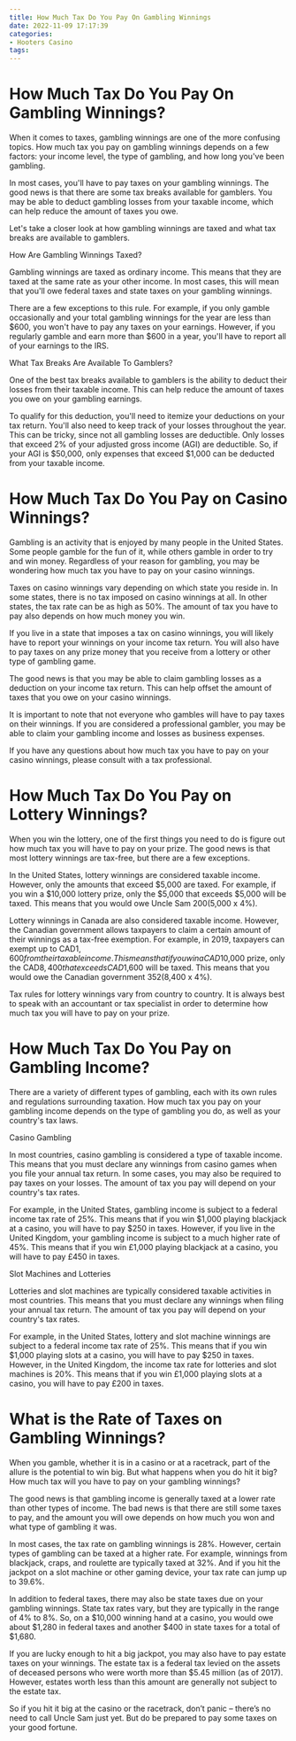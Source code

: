 ```yaml
---
title: How Much Tax Do You Pay On Gambling Winnings
date: 2022-11-09 17:17:39
categories:
- Hooters Casino
tags:
---
```



#  How Much Tax Do You Pay On Gambling Winnings?

When it comes to taxes, gambling winnings are one of the more confusing topics. How much tax you pay on gambling winnings depends on a few factors: your income level, the type of gambling, and how long you've been gambling.

In most cases, you'll have to pay taxes on your gambling winnings. The good news is that there are some tax breaks available for gamblers. You may be able to deduct gambling losses from your taxable income, which can help reduce the amount of taxes you owe.

Let's take a closer look at how gambling winnings are taxed and what tax breaks are available to gamblers.

How Are Gambling Winnings Taxed?

Gambling winnings are taxed as ordinary income. This means that they are taxed at the same rate as your other income. In most cases, this will mean that you'll owe federal taxes and state taxes on your gambling winnings.

There are a few exceptions to this rule. For example, if you only gamble occasionally and your total gambling winnings for the year are less than $600, you won't have to pay any taxes on your earnings. However, if you regularly gamble and earn more than $600 in a year, you'll have to report all of your earnings to the IRS.

What Tax Breaks Are Available To Gamblers?

One of the best tax breaks available to gamblers is the ability to deduct their losses from their taxable income. This can help reduce the amount of taxes you owe on your gambling earnings.

To qualify for this deduction, you'll need to itemize your deductions on your tax return. You'll also need to keep track of your losses throughout the year. This can be tricky, since not all gambling losses are deductible. Only losses that exceed 2% of your adjusted gross income (AGI) are deductible. So, if your AGI is $50,000, only expenses that exceed $1,000 can be deducted from your taxable income.

#  How Much Tax Do You Pay on Casino Winnings?

Gambling is an activity that is enjoyed by many people in the United States. Some people gamble for the fun of it, while others gamble in order to try and win money. Regardless of your reason for gambling, you may be wondering how much tax you have to pay on your casino winnings.

Taxes on casino winnings vary depending on which state you reside in. In some states, there is no tax imposed on casino winnings at all. In other states, the tax rate can be as high as 50%. The amount of tax you have to pay also depends on how much money you win.

If you live in a state that imposes a tax on casino winnings, you will likely have to report your winnings on your income tax return. You will also have to pay taxes on any prize money that you receive from a lottery or other type of gambling game.

The good news is that you may be able to claim gambling losses as a deduction on your income tax return. This can help offset the amount of taxes that you owe on your casino winnings.

It is important to note that not everyone who gambles will have to pay taxes on their winnings. If you are considered a professional gambler, you may be able to claim your gambling income and losses as business expenses.

If you have any questions about how much tax you have to pay on your casino winnings, please consult with a tax professional.

#  How Much Tax Do You Pay on Lottery Winnings?

When you win the lottery, one of the first things you need to do is figure out how much tax you will have to pay on your prize. The good news is that most lottery winnings are tax-free, but there are a few exceptions.

In the United States, lottery winnings are considered taxable income. However, only the amounts that exceed $5,000 are taxed. For example, if you win a $10,000 lottery prize, only the $5,000 that exceeds $5,000 will be taxed. This means that you would owe Uncle Sam $200 ($5,000 x 4%).

Lottery winnings in Canada are also considered taxable income. However, the Canadian government allows taxpayers to claim a certain amount of their winnings as a tax-free exemption. For example, in 2019, taxpayers can exempt up to CAD$1,600 from their taxable income. This means that if you win a CAD$10,000 prize, only the CAD$8,400 that exceeds CAD$1,600 will be taxed. This means that you would owe the Canadian government $352 ($8,400 x 4%).

Tax rules for lottery winnings vary from country to country. It is always best to speak with an accountant or tax specialist in order to determine how much tax you will have to pay on your prize.

#  How Much Tax Do You Pay on Gambling Income?

There are a variety of different types of gambling, each with its own rules and regulations surrounding taxation. How much tax you pay on your gambling income depends on the type of gambling you do, as well as your country's tax laws.

Casino Gambling

In most countries, casino gambling is considered a type of taxable income. This means that you must declare any winnings from casino games when you file your annual tax return. In some cases, you may also be required to pay taxes on your losses. The amount of tax you pay will depend on your country's tax rates.

For example, in the United States, gambling income is subject to a federal income tax rate of 25%. This means that if you win $1,000 playing blackjack at a casino, you will have to pay $250 in taxes. However, if you live in the United Kingdom, your gambling income is subject to a much higher rate of 45%. This means that if you win £1,000 playing blackjack at a casino, you will have to pay £450 in taxes.

Slot Machines and Lotteries

Lotteries and slot machines are typically considered taxable activities in most countries. This means that you must declare any winnings when filing your annual tax return. The amount of tax you pay will depend on your country's tax rates.

For example, in the United States, lottery and slot machine winnings are subject to a federal income tax rate of 25%. This means that if you win $1,000 playing slots at a casino, you will have to pay $250 in taxes. However, in the United Kingdom, the income tax rate for lotteries and slot machines is 20%. This means that if you win £1,000 playing slots at a casino, you will have to pay £200 in taxes.

#  What is the Rate of Taxes on Gambling Winnings?

When you gamble, whether it is in a casino or at a racetrack, part of the allure is the potential to win big. But what happens when you do hit it big? How much tax will you have to pay on your gambling winnings?

The good news is that gambling income is generally taxed at a lower rate than other types of income. The bad news is that there are still some taxes to pay, and the amount you will owe depends on how much you won and what type of gambling it was.

In most cases, the tax rate on gambling winnings is 28%. However, certain types of gambling can be taxed at a higher rate. For example, winnings from blackjack, craps, and roulette are typically taxed at 32%. And if you hit the jackpot on a slot machine or other gaming device, your tax rate can jump up to 39.6%.

In addition to federal taxes, there may also be state taxes due on your gambling winnings. State tax rates vary, but they are typically in the range of 4% to 8%. So, on a $10,000 winning hand at a casino, you would owe about $1,280 in federal taxes and another $400 in state taxes for a total of $1,680.

If you are lucky enough to hit a big jackpot, you may also have to pay estate taxes on your winnings. The estate tax is a federal tax levied on the assets of deceased persons who were worth more than $5.45 million (as of 2017). However, estates worth less than this amount are generally not subject to the estate tax.

So if you hit it big at the casino or the racetrack, don’t panic – there’s no need to call Uncle Sam just yet. But do be prepared to pay some taxes on your good fortune.